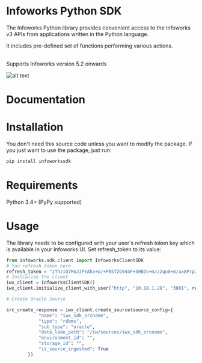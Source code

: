 # Infoworks Python SDK

The Infoworks Python library provides convenient access to the Infoworks v3 APIs from
applications written in the Python language. 

It includes pre-defined set of functions performing various actions.

<br>
Supports Infoworks version 5.2 onwards

![alt text](https://github.com/abhr1994/infoworks_sdk/blob/master/infoworks_sdk.gif?raw=true)

# Documentation


# Installation

You don't need this source code unless you want to modify the package. If you just want to use the package, just run:
```sh
pip install infoworkssdk
```
# Requirements

Python 3.4+ (PyPy supported)

# Usage

The library needs to be configured with your user's refresh token key which is available in your Infoworks UI. Set refresh_token to its value:

```python
from infoworks.sdk.client import InfoworksClientSDK
# You refresh token here
refresh_token = "zThziQ7MoJJPYAha+U/+PBSTZG944F+SHBDs+m/z2qn8+m/ax8Prpzla1MHzQ5EBLzB2Bw8a+Qs9r6En5BEN2DsmUVJ6sKFb2yI2"
# Initialise the client
iwx_client = InfoworksClientSDK()
iwx_client.initialize_client_with_user("http", "10.18.1.28", "3001", refresh_token)

# Create Oracle Source

src_create_response = iwx_client.create_source(source_config={
            "name": "iwx_sdk_srcname",
            "type": "rdbms",
            "sub_type": "oracle",
            "data_lake_path": "/iw/sources/iwx_sdk_srcname",
            "environment_id": "",
            "storage_id": "",
            "is_source_ingested": True
        })
```
